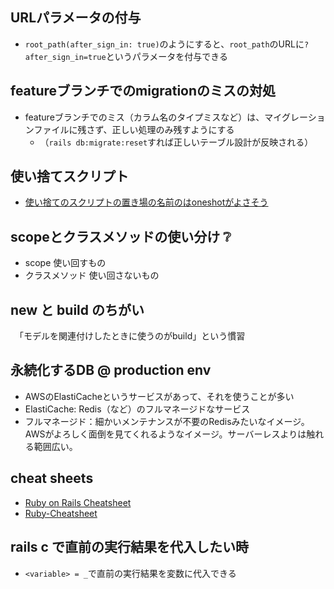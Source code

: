 ## URLパラメータの付与
- `root_path(after_sign_in: true)`のようにすると、`root_path`のURLに`?after_sign_in=true`というパラメータを付与できる

## featureブランチでのmigrationのミスの対処
- featureブランチでのミス（カラム名のタイプミスなど）は、マイグレーションファイルに残さず、正しい処理のみ残すようにする
  - （`rails db:migrate:reset`すれば正しいテーブル設計が反映される）

## 使い捨てスクリプト
- [使い捨てのスクリプトの置き場の名前のはoneshotがよさそう](https://shinkufencer.hateblo.jp/entry/2019/08/19/000000)


## scopeとクラスメソッドの使い分け ❔
- scope 使い回すもの
- クラスメソッド 使い回さないもの


## new と build のちがい
　「モデルを関連付けしたときに使うのがbuild」という慣習

## 永続化するDB @ production env
- AWSのElastiCacheというサービスがあって、それを使うことが多い
- ElastiCache: Redis（など）のフルマネージドなサービス
- フルマネージド：細かいメンテナンスが不要のRedisみたいなイメージ。AWSがよろしく面倒を見てくれるようなイメージ。サーバーレスよりは触れる範囲広い。

## cheat sheets
- [Ruby on Rails Cheatsheet](https://gist.github.com/mdang/95b4f54cadf12e7e0415)
- [Ruby-Cheatsheet](https://github.com/lifeparticle/Ruby-Cheatsheet)

## rails c で直前の実行結果を代入したい時
- `<variable> = _`で直前の実行結果を変数に代入できる